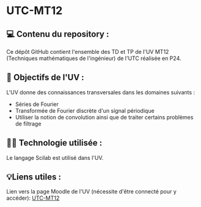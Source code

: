 # UTC-MT12

## 💻︎ Contenu du repository :

Ce dépôt GitHub contient l'ensemble des TD et TP de l'UV MT12 (Techniques mathématiques de l'ingénieur) de l'UTC réalisée en P24.

## 🎯 Objectifs de l'UV :

L'UV donne des connaissances transversales dans les domaines suivants : 
- Séries de Fourier
- Transformée de Fourier discrète d'un signal périodique
- Utiliser la notion de convolution ainsi que de traiter certains problèmes de filtrage 

## 🧑‍💻 Technologie utilisée :

Le langage Scilab est utilisé dans l'UV.

## 💡Liens utiles :

Lien vers la page Moodle de l'UV (nécessite d'être connecté pour y accéder): [UTC-MT12](https://moodle.utc.fr/enrol/index.php?id=332)
